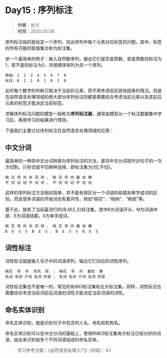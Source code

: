 # Day15 : 序列标注

> **作者**：长行\
> **时间**：2020.05.08

序列标注指的是给定一个序列，找出序列中每个元素对应标签的问题。其中，标签的所有可能的取值集合称为标注集。

举一个最简单的例子：输入自然数序列，输出它们是否是质数，若是质数则标注为1，若不是则标注为0，并按顺序排列为另一个序列。

```
原始: 1  2  3  4  5  6  7  8
标注: 0  1  1  0  1  0  1  0
```

此时每个数字的判断只取决于当前的元素，而不用考虑前后其他因素的情况。但是在自然语言处理领域的绝大部分序列标注则都是需要综合考虑当前元素以及其前后元素的标签才能决定当前标签。

求解序列标注问题的模型一般称为**序列标注器**，通常由模型从一个标注数据集中学习后，再用学习的结果进行预测。

下面我们主要讨论序列标注在自然语言处理领域的应用：

## 中文分词

最简单的一种将中文分词转换为序列标注的方法，是将中文分词视作对句子的一次次切割，只有切或不切两种选择，即标注集为{切,不切}。

```
桃 花 帘 外 东 风 软 ， 桃 花 帘 内 晨 妆 懒
不 切 切 切 不 切 切 ， 不 切 切 切 不 切 切
```

这样的序列标注方法相对简单，并不能有效区分一个词语的结尾和单字成词的区别。而且很多词语的开始词也有着共性，例如“桃花”、“桃树”、“桃核”等。

基于此，就有了当前最流行的{B,M,E,S}标注集。其中B为词语开头、M为词语中部、E为词语结尾，S为单字成词。

```
桃 花 帘 外 东 风 软 ， 桃 花 帘 内 晨 妆 懒
B  E  S  S  B  E  S ， B  E  S  S  B  E  S
```

## 词性标注
词性标注就是输入句子中的词语序列，输出它们对应的词性序列。

```
桃花  帘  外  东风  软  ， 桃花  帘  内  晨妆  懒
名词 名词 介词 名词 形容 ， 名词 名词 介词 名词 形容
```

词性标注集也不是唯一的，常见的有863标注集和北大标注集。同样，词性标注也需要综合考虑当前词前后词语的词性才能决定当前词语的词性。

## 命名实体识别

命名实体识别，就是识别句子中包含的人名、地名和机构名。

命名实体识别可以在中文分词的基础上，使用BMES标注集再次标注已经分好的词语，由此来识别由多个不同词语组成的命名实体。

>学习参考文献：《自然语言处理入门》(何晗)：4.1